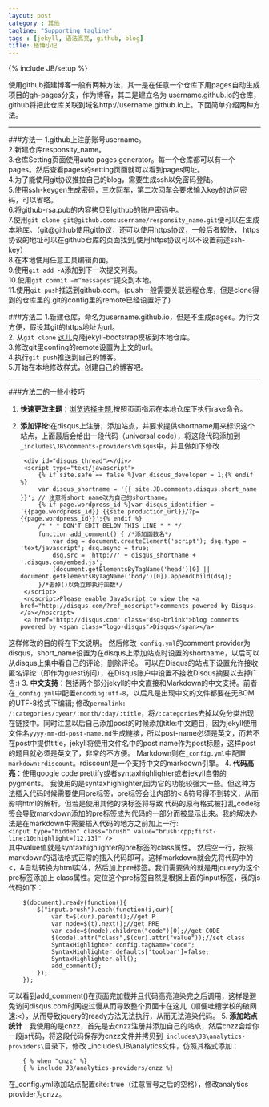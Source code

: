 ```yaml
---
layout: post
category : 其他
tagline: "Supporting tagline"
tags : [jekyll, 语法高亮, github, blog]
title: 搭博小记
---
```

{% include JB/setup %}

使用github搭建博客一般有两种方法，其一是在任意一个仓库下用pages自动生成项目的gh-pages分支，作为博客，其二是建立名为
username.github.io的仓库，github将把此仓库关联到域名http://username.github.io上。下面简单介绍两种方法。
***************
###方法一
1.github上注册账号username。  
2.新建仓库responsity_name。  
3.仓库Setting页面使用auto pages generator。每一个仓库都可以有一个pages。然后查看pages的setting页面就可以看到pages网址。  
4.为了能使用git协议推拉自己的blog，需要生成ssh以免密码登陆。  
5.使用ssh-keygen生成密码，三次回车，第二次回车会要求输入key的访问密码，可以省略。  
6.将github-rsa.pub的内容拷贝到github的账户密码中。  
7.使用`git clone git@github.com:username/responsity_name.git`便可以在生成本地库。（git@github使用git协议，还可以使用https协议，一般后者较快，
https协议的地址可以在github仓库的页面找到,使用https协议可以不设置前述ssh-key）  
8.在本地使用任意工具编辑页面。  
9.使用`git add -A`添加到下一次提交列表。   
10.使用`git commit –m”messages”`提交到本地。  
11.使用`git push`推送到github.com。(push一般需要关联远程仓库，但是clone得到的仓库里的.git的config里的remote已经设置好了)   

###方法二
1.新建仓库，命名为username.github.io，但是不生成pages。为行文方便，假设其git的https地址为url。  
2. 从`git clone` [这儿][1]克隆jekyll-bootstrap模板到本地仓库。  
3.修改git里confing的remote设置为上文的url。  
4.执行`git push`推送到自己的博客。  
5.开始在本地修改样式，创建自己的博客吧。

******************
###方法二的一些小技巧
1. __快速更改主题__：[浏览选择主题][2],按照页面指示在本地仓库下执行rake命令。
2. __添加评论__:在disqus上注册，添加站点，并要求提供shortname用来标识这个站点，上面最后会给出一段代码（universal code），将这段代码添加到`_includes\JB\comments-providers\disqus`中，并且做如下修改：
    <input type="hidden" class="brush" value="brush:xml;highlight:[4,7,11]" />
    
        <div id="disqus_thread"></div>
        <script type="text/javascript">
            {% if site.safe == false %}var disqus_developer = 1;{% endif %}
            var disqus_shortname = '{{ site.JB.comments.disqus.short_name }}'; // 注意将short_name改为自己的shortname。
            {% if page.wordpress_id %}var disqus_identifier = '{{page.wordpress_id}} {{site.production_url}}/?p={{page.wordpress_id}}';{% endif %}
            /* * * DON'T EDIT BELOW THIS LINE * * */
            function add_comment() { /*添加函数名*/
                var dsq = document.createElement('script'); dsq.type = 'text/javascript'; dsq.async = true;
                dsq.src = 'http://' + disqus_shortname + '.disqus.com/embed.js';
                (document.getElementsByTagName('head')[0] || document.getElementsByTagName('body')[0]).appendChild(dsq);
            }/*去掉()以免立即执行函数*/
        </script>
        <noscript>Please enable JavaScript to view the <a href="http://disqus.com/?ref_noscript">comments powered by Disqus.</a></noscript>
        <a href="http://disqus.com" class="dsq-brlink">blog comments powered by <span class="logo-disqus">Disqus</span></a>
这样修改的目的将在下文说明。
然后修改`_config.yml`的comment provider为disqus，short_name设置为在disqus上添加站点时设置的shortname，以后可以从disqus上集中看自己的评论，删除评论。
可以在Disqus的站点下设置允许接收匿名评论（即作为guest访问），在Disqus账户中设置不接收Disqus摘要以去掉广告:)
3. __中文支持__：包括两个部分jekyll的中文直接和Markdown的中文支持。前者在`_config.yml`中配置`encoding:utf-8`，以后凡是出现中文的文件都要在无BOM的UTF-8格式下编辑;
修改`permalink: /:categories/:year/:month/:day/:title`，将`/:categories`去掉以免分类出现在链接中。同时注意以后自己添加post的时候添加title:中文题目，因为jekyll使用
文件名`yyyy-mm-dd-post-name.md`生成链接，所以post-name必须是英文，而若不在post中提供title，jekyll将使用文件名中的post name作为post标题，这样post的题目就必须是英文了，非常的不方便。
Markdown则在`_config.yml`中配置`markdown:rdiscount`。rdiscount是一个支持中文的markdown引擎。
4. __代码高亮__：使用google code prettify或者syntaxhighlighter或者jekyll自带的pygments。
我使用的是syntaxhighlighter,因为它的功能较强大一些。但这种方法插入代码时候需要使用pre标签，pre标签会让内部的<,&符号得不到转义，从而影响html的解析。但若是使用其他的块标签将导致
代码的原有格式被打乱,code标签会导致markdown添加的pre标签成为代码的一部分而被显示出来。我的解决办法是在markdown中需要插入代码的地方之前加上一行:  
`<input type="hidden" class="brush" value="brush:cpp;first-line:10;highlight=[12,13]" />`   
其中value值就是syntaxhighlighter的pre标签的class属性。
然后空一行，按照markdown的语法格式正常的插入代码即可。这样markdown就会先将代码中的<，&自动转换为html实体，然后加上pre标签。我们需要做的就是用jquery为这个pre标签添加上
class属性。定位这个pre标签自然是根据上面的input标签，我的js代码如下：  
<input type="hidden" class="brush" value="brush:jscript" />

        $(document).ready(function(){
            $("input.brush").each(function(i,cur){
                var t=$(cur).parent();//get P
                var node=$(t).next();//get PRE
                var code=$(node).children("code")[0];//get CODE
                $(code).attr("class",$(cur).attr("value"));//set class
                SyntaxHighlighter.config.tagName="code";
                SyntaxHighlighter.defaults['toolbar']=false;
                SyntaxHighlighter.all();
                add_comment();
            });
        });
可以看到add_comment()在页面完加载并且代码高亮渲染完之后调用，这样是避免访问disqus.com时网速过慢从而导致整个页面卡在这儿（顺便吐槽学校的破网速:<），从而导致jquery的ready方法无法执行，从而无法渲染代码。
5. __添加站点统计__：我使用的是cnzz，首先是去cnzz注册并添加自己的站点，然后cnzz会给你一段js代码，将这段代码保存为cnzz文件并拷贝到`_includes\JB\analytics-providers\`目录下，修改
_includes\JB\analytics文件，仿照其格式添加：
<input type="hidden" class="brush" value="brush:plain" />

        { % when "cnzz" %}
        { % include JB/analytics-providers/cnzz %}
在_config.yml添加站点配置site:&nbsp;true（注意冒号之后的空格），修改analytics provider为cnzz。

[1]:https://github.com/plusjade/jekyll-bootstrap.git
[2]:http://www.jekyllbootstrap.com/usage/jekyll-theming.html
